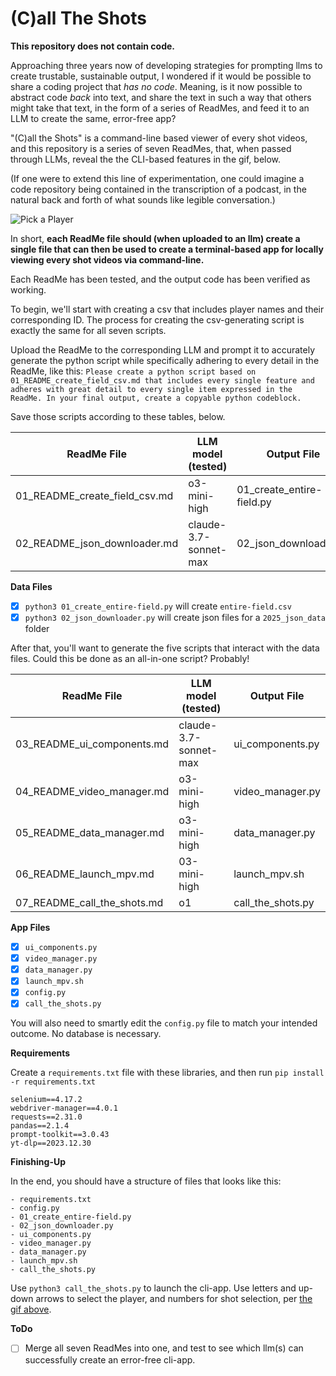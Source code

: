 # (C)all The Shots 

**This repository does not contain code.** 

Approaching three years now of developing strategies for prompting llms to create trustable, sustainable output, I wondered if it would be possible to share a coding project that *has no code*. Meaning, is it now possible to abstract code *back* into text, and share the text in such a way that others might take that text, in the form of a series of ReadMes, and feed it to an LLM to create the same, error-free app?

"(C)all the Shots" is a command-line based viewer of every shot videos, and this repository is a series of seven ReadMes, that, when passed through LLMs, reveal the the CLI-based features in the gif, below.  

(If one were to extend this line of experimentation, one could imagine a code repository being contained in the transcription of a podcast, in the natural back and forth of what sounds like legible conversation.)
 
![Pick a Player](./images/20250415_012319.gif)  

In short, **each ReadMe file should (when uploaded to an llm) create a single file that can then be used to create a terminal-based app for locally viewing every shot videos via command-line.** 

Each ReadMe has been tested, and the output code has been verified as working.

To begin, we'll start with creating a csv that includes player names and their corresponding ID. The process for creating the csv-generating script is exactly the same for all seven scripts. 

Upload the ReadMe to the corresponding LLM and prompt it to accurately generate the python script while specifically adhering to every detail in the ReadMe, like this: `Please create a python script based on 01_README_create_field_csv.md that includes every single feature and adheres with great detail to every single item expressed in the ReadMe. In your final output, create a copyable python codeblock.`

Save those scripts according to these tables, below.

| ReadMe File | LLM model (tested) | Output File |
|------------------------------|----------------------|---------------|
| 01_README_create_field_csv.md | o3-mini-high | 01_create_entire-field.py |  
| 02_README_json_downloader.md | claude-3.7-sonnet-max | 02_json_downloader.py |  

**Data Files**  
- [x] `python3 01_create_entire-field.py` will create `entire-field.csv`  
- [x] `python3 02_json_downloader.py` will create json files for a `2025_json_data` folder

After that, you'll want to generate the five scripts that interact with the data files. Could this be done as an all-in-one script? Probably!

| ReadMe File | LLM model (tested) | Output File |
|------------------------------|----------------------|---------------|
| 03_README_ui_components.md | claude-3.7-sonnet-max | ui_components.py |
| 04_README_video_manager.md | o3-mini-high | video_manager.py |  
| 05_README_data_manager.md | o3-mini-high | data_manager.py |  
| 06_README_launch_mpv.md | 03-mini-high | launch_mpv.sh |  
| 07_README_call_the_shots.md | o1 | call_the_shots.py |  


**App Files**  
- [x] `ui_components.py`   
- [x] `video_manager.py`  
- [x] `data_manager.py`  
- [x] `launch_mpv.sh`  
- [x] `config.py`
- [x] `call_the_shots.py`  

You will also need to smartly edit the `config.py` file to match your intended outcome. No database is necessary.

**Requirements**

Create a `requirements.txt` file with these libraries, and then run `pip install -r requirements.txt`

```
selenium==4.17.2  
webdriver-manager==4.0.1  
requests==2.31.0  
pandas==2.1.4  
prompt-toolkit==3.0.43  
yt-dlp==2023.12.30 
```  

**Finishing-Up**

In the end, you should have a structure of files that looks like this:

```
- requirements.txt
- config.py
- 01_create_entire-field.py 
- 02_json_downloader.py
- ui_components.py
- video_manager.py
- data_manager.py
- launch_mpv.sh
- call_the_shots.py
```  

Use `python3 call_the_shots.py` to launch the cli-app. Use letters and up-down arrows to select the player, and numbers for shot selection, per [the gif above](images/20250415_012319.gif).

**ToDo**

- [ ] Merge all seven ReadMes into one, and test to see which llm(s) can successfully create an error-free cli-app.